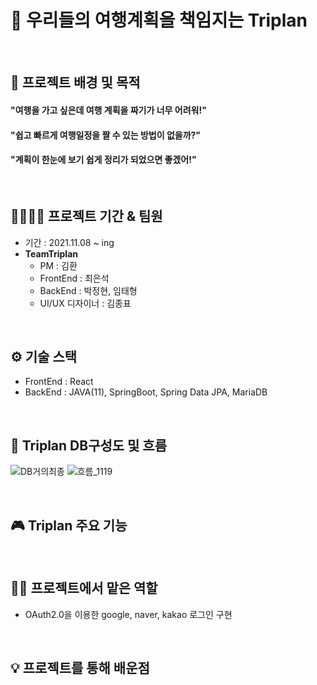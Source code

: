 # 🛫 우리들의 여행계획을 책임지는 Triplan
<br>

## 🔎 프로젝트 배경 및 목적
#### "여행을 가고 싶은데 여행 계획을 짜기가 너무 어려워!"<br>
#### "쉽고 빠르게 여행일정을 짤 수 있는 방법이 없을까?"<br>
#### "계획이 한눈에 보기 쉽게 정리가 되었으면 좋겠어!"<br>
<br>

## 👨‍👨‍👦‍👦 프로젝트 기간 & 팀원
* 기간 : 2021.11.08 ~ ing
* **TeamTriplan**
  * PM : 김환
  * FrontEnd : 최은석
  * BackEnd : 박정현, 임태형
  * UI/UX 디자이너 : 김종표
<br>

## ⚙ 기술 스택
* FrontEnd : React
* BackEnd : JAVA(11), SpringBoot, Spring Data JPA, MariaDB 
<br>

## 💾 Triplan DB구성도 및 흐름
![DB거의최종](https://user-images.githubusercontent.com/88026773/144074381-d990fe15-d06d-4600-99bc-10b398d0a59e.PNG)
![흐름_1119](https://user-images.githubusercontent.com/88026773/144074483-6344ffc6-d26b-4465-8b20-d6f3baebf541.PNG)

<br>

## 🎮 Triplan 주요 기능
<br>

## 👩‍🔧 프로젝트에서 맡은 역할
* OAuth2.0을 이용한 google, naver, kakao 로그인 구현
<br>

## 💡 프로젝트를 통해 배운점
